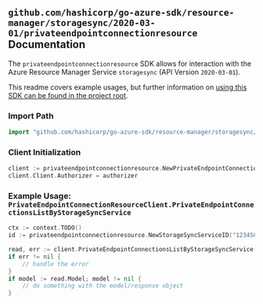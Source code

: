 
## `github.com/hashicorp/go-azure-sdk/resource-manager/storagesync/2020-03-01/privateendpointconnectionresource` Documentation

The `privateendpointconnectionresource` SDK allows for interaction with the Azure Resource Manager Service `storagesync` (API Version `2020-03-01`).

This readme covers example usages, but further information on [using this SDK can be found in the project root](https://github.com/hashicorp/go-azure-sdk/tree/main/docs).

### Import Path

```go
import "github.com/hashicorp/go-azure-sdk/resource-manager/storagesync/2020-03-01/privateendpointconnectionresource"
```


### Client Initialization

```go
client := privateendpointconnectionresource.NewPrivateEndpointConnectionResourceClientWithBaseURI("https://management.azure.com")
client.Client.Authorizer = authorizer
```


### Example Usage: `PrivateEndpointConnectionResourceClient.PrivateEndpointConnectionsListByStorageSyncService`

```go
ctx := context.TODO()
id := privateendpointconnectionresource.NewStorageSyncServiceID("12345678-1234-9876-4563-123456789012", "example-resource-group", "storageSyncServiceValue")

read, err := client.PrivateEndpointConnectionsListByStorageSyncService(ctx, id)
if err != nil {
	// handle the error
}
if model := read.Model; model != nil {
	// do something with the model/response object
}
```
